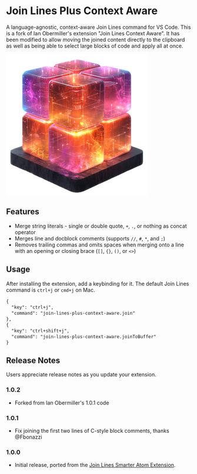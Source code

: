 # Join Lines Plus Context Aware

A language-agnostic, context-aware Join Lines command for VS Code. This is a fork of Ian Obermiller's extension "Join Lines Context Aware". It has been modified to allow moving the
joined content directly to the clipboard as well as being able to select large blocks of code
and apply all at once.

![Extension Logo](images/join-lines-plus-context-aware-exticon.png)

## Features

- Merge string literals - single or double quote, `+`, `.`, or nothing as concat operator
- Merges line and docblock comments (supports `//`, `#`, `*`, and `;`)
- Removes trailing commas and omits spaces when merging onto a line with an opening or closing brace (`[]`, `{}`, `()`, or `<>`)

## Usage

After installing the extension, add a keybinding for it. The default Join Lines
command is `ctrl+j` or `cmd+j` on Mac.

```
{
  "key": "ctrl+j",
  "command": "join-lines-plus-context-aware.join"
},
{
  "key": "ctrl+shift+j",
  "command": "join-lines-plus-context-aware.joinToBuffer"
}
```

## Release Notes

Users appreciate release notes as you update your extension.

### 1.0.2

- Forked from Ian Obermiller's 1.0.1 code

### 1.0.1

- Fix joining the first two lines of C-style block comments, thanks @Fbonazzi

### 1.0.0

- Initial release, ported from the [Join Lines Smarter Atom Extension](https://github.com/ianobermiller/join-lines-smarter).
